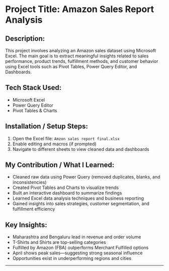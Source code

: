# Project Title: Amazon Sales Report Analysis

## Description:
This project involves analyzing an Amazon sales dataset using Microsoft Excel. The main goal is to extract meaningful insights related to sales performance, product trends, fulfillment methods, and customer behavior using Excel tools such as Pivot Tables, Power Query Editor, and Dashboards.

## Tech Stack Used:
- Microsoft Excel
- Power Query Editor
- Pivot Tables & Charts

## Installation / Setup Steps:
1. Open the Excel file: `Amzon sales report final.xlsx`
2. Enable editing and macros (if prompted)
3. Navigate to different sheets to view cleaned data and dashboards


## My Contribution / What I Learned:
- Cleaned raw data using Power Query (removed duplicates, blanks, and inconsistencies)
- Created Pivot Tables and Charts to visualize trends
- Built an interactive dashboard to summarize findings
- Learned Excel data analysis techniques and business reporting
- Gained insights into sales strategies, customer segmentation, and fulfillment efficiency

## Key Insights:
- Maharashtra and Bengaluru lead in revenue and order volume
- T-Shirts and Shirts are top-selling categories
- Fulfilled by Amazon (FBA) outperforms Merchant Fulfilled options
- April shows peak sales—suggesting strong seasonal influence
- Opportunities exist in underperforming regions and cities

---


